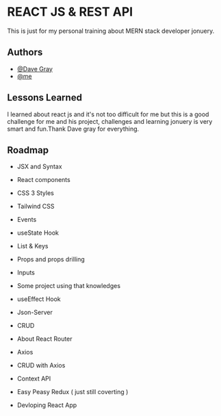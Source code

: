 
# REACT JS & REST API

This is just for my personal training about MERN stack developer jonuery.


## Authors

- [@Dave Gray](https://github.com/gitdagray)
- [@me](https://github.com/arkarWebDev)

## Lessons Learned

I learned about react js and it's not too difficult for me but this is a good challenge for me and his project, challenges and learning jonuery is very smart and fun.Thank Dave gray for everything.


## Roadmap

- JSX and Syntax 

- React components

- CSS 3 Styles

- Tailwind CSS 

- Events

- useState Hook

- List & Keys

- Props and props drilling

- Inputs

- Some project using that knowledges

- useEffect Hook

- Json-Server

- CRUD

- About React Router

- Axios

- CRUD with Axios

- Context API

- Easy Peasy Redux ( just still coverting )

- Devloping React App
